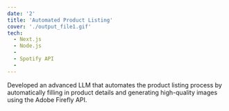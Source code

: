 ```yaml
---
date: '2'
title: 'Automated Product Listing'
cover: './output_file1.gif'
tech:
  - Next.js
  - Node.js
  - 
  - Spotify API
  - 
---
```


Developed an advanced LLM that automates the product listing process by automatically filling in product details and generating high-quality images using the Adobe Firefly API.
